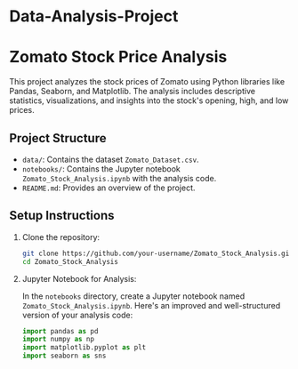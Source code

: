 # Data-Analysis-Project
# Zomato Stock Price Analysis

This project analyzes the stock prices of Zomato using Python libraries like Pandas, Seaborn, and Matplotlib. The analysis includes descriptive statistics, visualizations, and insights into the stock's opening, high, and low prices.

## Project Structure

- `data/`: Contains the dataset `Zomato_Dataset.csv`.
- `notebooks/`: Contains the Jupyter notebook `Zomato_Stock_Analysis.ipynb` with the analysis code.
- `README.md`: Provides an overview of the project.

## Setup Instructions

1. Clone the repository:
   ```bash
   git clone https://github.com/your-username/Zomato_Stock_Analysis.git
   cd Zomato_Stock_Analysis
2. Jupyter Notebook for Analysis:

   In the `notebooks` directory, create a Jupyter notebook named `Zomato_Stock_Analysis.ipynb`. Here's an improved and well-structured version of your 
   analysis code:

   ```python
   import pandas as pd
   import numpy as np
   import matplotlib.pyplot as plt
   import seaborn as sns
